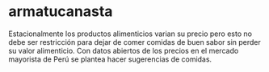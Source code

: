 armatucanasta
=============

Estacionalmente los productos alimenticios varian su precio pero esto no debe ser restricción para dejar de comer comidas de buen sabor sin perder su valor alimenticio. Con datos abiertos de los precios en el mercado mayorista de Perú se plantea hacer sugerencias de comidas.